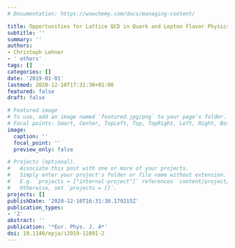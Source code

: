 ```yaml
---
# Documentation: https://wowchemy.com/docs/managing-content/

title: Opportunities for Lattice QCD in Quark and Lepton Flavor Physics
subtitle: ''
summary: ''
authors:
- Christoph Lehner
- ' others'
tags: []
categories: []
date: '2019-01-01'
lastmod: 2020-12-10T17:31:30+01:00
featured: false
draft: false

# Featured image
# To use, add an image named `featured.jpg/png` to your page's folder.
# Focal points: Smart, Center, TopLeft, Top, TopRight, Left, Right, BottomLeft, Bottom, BottomRight.
image:
  caption: ''
  focal_point: ''
  preview_only: false

# Projects (optional).
#   Associate this post with one or more of your projects.
#   Simply enter your project's folder or file name without extension.
#   E.g. `projects = ["internal-project"]` references `content/project/deep-learning/index.md`.
#   Otherwise, set `projects = []`.
projects: []
publishDate: '2020-12-10T16:31:30.179215Z'
publication_types:
- '2'
abstract: ''
publication: '*Eur. Phys. J. A*'
doi: 10.1140/epja/i2019-12891-2
---
```

